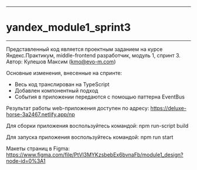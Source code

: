 **********************************************************************************************
# yandex_module1_sprint3
**********************************************************************************************
Представленный код является проектным заданием на курсе Яндекс.Практикум, middle-frontend разработчик, модуль 1, спринт 3.
Автор: Кулешов Максим (kmo@evo-m.com)

Основные изменения, внесенные на спринте:
- Весь код транслирован на TypeScript
- Добавлен компонентный подход
- События в приложении передаются с помощью паттерна EventBus

Результат работы web-приложения доступен по адресу:
https://deluxe-horse-3a2467.netlify.app/np

Для сборки приложения воспользуйтесь командой:
npm run-script build

Для запуска приложения воспользуйтесь командой:
npm run start

Макеты страниц в Figma:
https://www.figma.com/file/PtVl3MYKzsbebEx6bvnaFb/module1_design?node-id=0%3A1